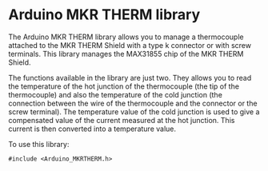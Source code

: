 # Arduino MKR THERM library


The Arduino MKR THERM library allows you to manage a thermocouple attached to the MKR THERM Shield with a type k connector or with screw terminals. This library manages the MAX31855 chip of the MKR THERM Shield.

The functions available in the library are just two. They allows you to read the temperature of the hot junction of the thermocouple (the tip of the thermocouple) and also the temperature of the cold junction (the connection between the wire of the thermocouple and the connector or the screw terminal). The temperature value of the cold junction is used to give a compensated value of the current measured at the hot junction. This current is then converted into a temperature value. 

To use this library:

```
#include <Arduino_MKRTHERM.h>
```